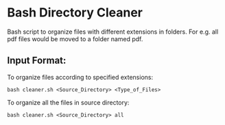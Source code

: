 # Bash Directory Cleaner

Bash script to organize files with different extensions in folders. 
For e.g. all pdf files would be moved to a folder named pdf.

## Input Format:

To organize files according to specified extensions:
```
bash cleaner.sh <Source_Directory> <Type_of_Files>
```

To organize all the files in source directory:
```
bash cleaner.sh <Source_Directory> all
```
